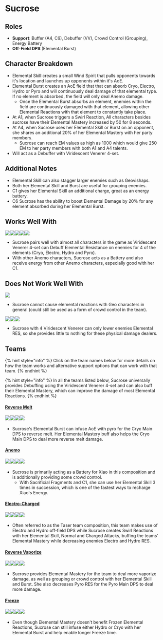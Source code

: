# Sucrose

## Roles

* **Support**: Buffer (A4, C6), Debuffer (VV), Crowd Control (Grouping), Energy Battery
* **Off-Field DPS** (Elemental Burst)

## Character Breakdown

* Elemental Skill creates a small Wind Spirit that pulls opponents towards it's location and launches up opponents within it's AoE.
* Elemental Burst creates an AoE field that that can absorb Cryo, Electro, Hydro or Pyro and will continuously deal damage of that elemental type. If no element is absorbed, the field will only deal Anemo damage.
  * Once the Elemental Burst absorbs an element, enemies within the field are continuously damaged with that element, allowing other Elemental Reactions with that element to constantly take place.
* At A1, when Sucrose triggers a Swirl Reaction, All characters besides sucrose have their Elemental Mastery increased by 50 for 8 seconds.
* At A4, when Sucrose uses her Elemental Skill or Burst on an opponent, she shares an additional 20% of her Elemental Mastery with her party members.
  * Sucrose can reach EM values as high as 1000 which would give 250 EM to her party members with both A1 and A4 talents.
* Will act as a Debuffer with Viridescent Venerer 4-set.

## **Additional Notes**

* Elemental Skill can also stagger larger enemies such as Geovishaps.
* Both her Elemental Skill and Burst are useful for grouping enemies.
* C1 gives her Elemental Skill an additional charge, great as an energy battery.
* C6 Sucrose has the ability to boost Elemental Damage by 20% for any element absorbed during her Elemental Burst.

## Works Well With

![](../../.gitbook/assets/Element\_Anemo.webp)![](../../.gitbook/assets/Element\_Cryo.webp)![](../../.gitbook/assets/Element\_Electro.webp)![](../../.gitbook/assets/Element\_Hydro.webp)![](../../.gitbook/assets/Element\_Pyro.webp)

* Sucrose pairs well with almost all characters in the game as Viridescent Venerer 4-set can Debuff Elemental Resistance on enemies for 4 of the elements (Cryo, Electro, Hydro and Pyro).
* With other Anemo characters, Sucrose acts as a Battery and also receive energy from other Anemo characters, especially good with her C1.

## Does Not Work Well With

![](../../.gitbook/assets/Element\_Geo.webp)

* Sucrose cannot cause elemental reactions with Geo characters in general (could still be used as a form of crowd control in the team).

![](../../.gitbook/assets/UI\_AvatarIcon\_Eula.png)![](../../.gitbook/assets/UI\_AvatarIcon\_Razor.png)![](../../.gitbook/assets/UI\_AvatarIcon\_Xinyan.png)

* Sucrose with 4 Viridescent Venerer can only lower enemies Elemental RES, so she provides little to nothing for these physical damage dealers.

## Teams

{% hint style="info" %}
Click on the team names below for more details on how the team works and alternative support options that can work with that team.
{% endhint %}

{% hint style="info" %}
In all the teams listed below, Sucrose universally provides Debuffing using the Viridescent Venerer 4-set and can also buff their Elemental Mastery, which can improve the damage of most Elemental Reactions.
{% endhint %}

#### [Reverse Melt](../../teams/reverse-melt.md)

#### ![](../../.gitbook/assets/UI\_AvatarIcon\_Ganyu.png)![](../../.gitbook/assets/UI\_AvatarIcon\_Xiangling.png)![](../../.gitbook/assets/UI\_AvatarIcon\_Sucrose.png)![](../../.gitbook/assets/UI\_AvatarIcon\_Bennett.png)

* Sucrose's Elemental Burst can infuse AoE with pyro for the Cryo Main DPS to reverse melt. Her Elemental Mastery buff also helps the Cryo Main DPS to deal more reverse melt damage.&#x20;

#### [Anemo](./)

#### ![](../../.gitbook/assets/UI\_AvatarIcon\_Xiao.png)![](../../.gitbook/assets/UI\_AvatarIcon\_Sucrose.png)![](../../.gitbook/assets/UI\_AvatarIcon\_Bennett.png)![](../../.gitbook/assets/UI\_AvatarIcon\_Zhongli.png)

* Sucrose is primarily acting as a Battery for Xiao in this composition and is additionally providing some crowd control.
  * With Sacrificial Fragments and C1, she can use her Elemental Skill 3 times in succession, which is one of the fastest ways to recharge Xiao's Energy.

#### [Electro-Charged](../../teams/electro-charged.md)

#### ![](../../.gitbook/assets/UI\_AvatarIcon\_Beidou.png)![](../../.gitbook/assets/UI\_AvatarIcon\_Xingqiu.png)![](../../.gitbook/assets/UI\_AvatarIcon\_Fischl.png)![](../../.gitbook/assets/UI\_AvatarIcon\_Sucrose.png)

* Often referred to as the Taser team composition, this team makes use of Electro and Hydro off-field DPS while Sucrose creates Swirl Reactions with her Elemental Skill, Normal and Charged Attacks, buffing the teams' Elemental Mastery while decreasing enemies Electro and Hydro RES.

#### [Reverse Vaporize](../../teams/reverse-vaporize.md)

#### ![](../../.gitbook/assets/UI\_AvatarIcon\_Diluc.png)![](../../.gitbook/assets/UI\_AvatarIcon\_Xingqiu.png)![](../../.gitbook/assets/UI\_AvatarIcon\_Sucrose.png)![](../../.gitbook/assets/UI\_AvatarIcon\_Bennett.png)

* Sucrose provides Elemental Mastery for the team to deal more vaporize damage, as well as grouping or crowd control with her Elemental Skill and Burst. She also decreases Pyro RES for the Pyro Main DPS to deal more damage.

#### [Freeze](../../teams/freeze.md)

#### ![](../../.gitbook/assets/UI\_AvatarIcon\_Ayaka.png)![](../../.gitbook/assets/UI\_AvatarIcon\_Mona.png)![](../../.gitbook/assets/UI\_AvatarIcon\_Sucrose.png)![](../../.gitbook/assets/UI\_AvatarIcon\_Diona.png)

* Even though Elemental Mastery doesn't benefit Frozen Elemental Reactions, Sucrose can still infuse either Hydro or Cryo with her Elemental Burst and help enable longer Freeze time.

